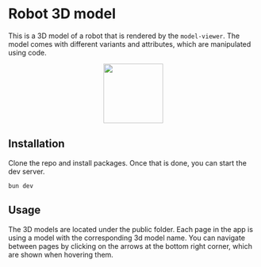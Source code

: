 # Robot 3D model

This is a 3D model of a robot that is rendered by the `model-viewer`. The model comes with different variants and attributes, which are manipulated using code.

<p align="center">
  <img src="https://github.com/CrystallizeAPI/3d-robot/assets/10707142/51fcb7d1-e6b6-440d-8fc9-ac7731395812" width="120">
</p>

## Installation

Clone the repo and install packages. Once that is done, you can start the dev server.

```
bun dev
```

## Usage

The 3D models are located under the public folder. Each page in the app is using a model with the corresponding 3d model name. You can navigate between pages by clicking on the arrows at the bottom right corner, which are shown when hovering them.
